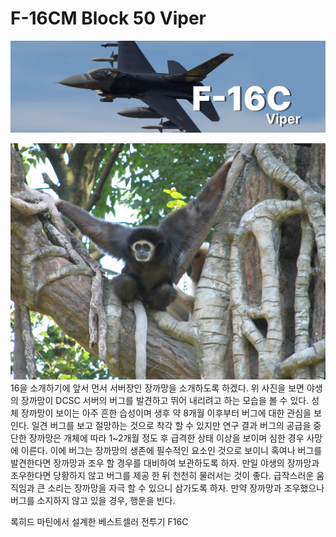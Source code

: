 # F-16CM Block 50 Viper
![](https://github.com/dcs-c/dcs-c.github.io/blob/main/docs/%EB%A7%A4%EB%89%B4%EC%96%BC/f16/images/F16_amraam2.png?raw=true)

![](https://github.com/dcs-c/dcs-c.github.io/blob/main/docs/%EB%A7%A4%EB%89%B4%EC%96%BC/f16/images/White-handed_Gibbon.jpg?raw=true)
16을 소개하기에 앞서 먼서 서버장인 장까망을 소개하도록 하겠다. 위 사진을 보면 야생의 장까망이 DCSC 서버의 버그를 발견하고 뛰어 내리려고 하는 모습을 볼 수 있다. 성체 장까망이 보이는 아주 흔한 습성이며 생후 약 8개월 이후부터 버그에 대한 관심을 보인다. 일견 버그를 보고 절망하는 것으로 착각 할 수 있지만 연구 결과 버그의 공급을 중단한 장까망은 개체에 따라 1~2개월 정도 후 급격한 상태 이상을 보이며 심한 경우 사망에 이른다. 이에 버그는 장까망의 생존에 필수적인 요소인 것으로 보이니 혹여나 버그를 발견한다면 장까망과 조우 할 경우를 대비하여 보관하도록 하자.
만일 야생의 장까망과 조우한다면 당황하지 않고 버그를 제공 한 뒤 천천히 물러서는 것이 좋다. 급작스러운 움직임과 큰 소리는 장까망을 자극 할 수 있으니 삼가도록 하자.
만약 장까망과 조우했으나 버그를 소지하지 않고 있을 경우, 행운을 빈다.





록히드 마틴에서 설계한 베스트셀러 전투기 F16C
